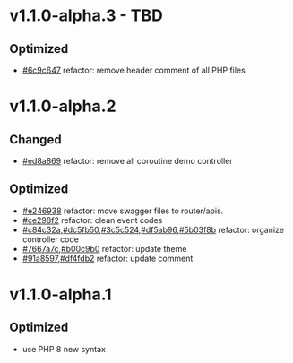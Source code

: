 # v1.1.0-alpha.3 - TBD

## Optimized

- [#6c9c647](https://github.com/hunzhiwange/queryphp/commit/6c9c647) refactor: remove header comment of all PHP files

# v1.1.0-alpha.2

## Changed

- [#ed8a869](https://github.com/hunzhiwange/queryphp/commit/ed8a869) refactor: remove all coroutine demo controller

## Optimized

- [#e246938](https://github.com/hunzhiwange/queryphp/commit/e246938) refactor: move swagger files to router/apis.
- [#ce298f2](https://github.com/hunzhiwange/queryphp/commit/ce298f2) refactor: clean event codes
- [#c84c32a](https://github.com/hunzhiwange/queryphp/commit/c84c32a),[#dc5fb50](https://github.com/hunzhiwange/queryphp/commit/dc5fb50),[#3c5c524](https://github.com/hunzhiwange/queryphp/commit/3c5c524),[#df5ab96](https://github.com/hunzhiwange/queryphp/commit/df5ab96),[#5b03f8b](https://github.com/hunzhiwange/queryphp/commit/5b03f8b) refactor: organize controller code
- [#7667a7c](https://github.com/hunzhiwange/queryphp/commit/7667a7c),[#b00c9b0](https://github.com/hunzhiwange/queryphp/commit/b00c9b0) refactor: update theme
- [#91a8597](https://github.com/hunzhiwange/queryphp/commit/7667a7c),[#df4fdb2](https://github.com/hunzhiwange/queryphp/commit/df4fdb2) refactor: update comment

# v1.1.0-alpha.1

## Optimized

- use PHP 8 new syntax
